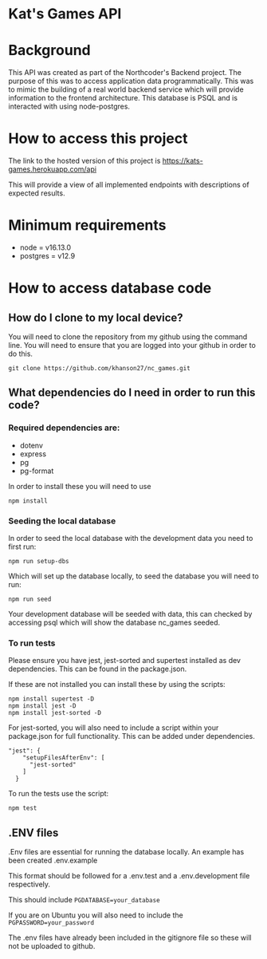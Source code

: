 # Kat's Games API

# Background

This API was created as part of the Northcoder's Backend project. The purpose of this was to access application data programmatically. This was to mimic the building of a real world backend service which will provide information to the frontend architecture. This database is PSQL and is interacted with using node-postgres.

# How to access this project

The link to the hosted version of this project is https://kats-games.herokuapp.com/api

This will provide a view of all implemented endpoints with descriptions of expected results.

# Minimum requirements

- node = v16.13.0
- postgres = v12.9

# How to access database code

## How do I clone to my local device?

You will need to clone the repository from my github using the command line. You will need to ensure that you are logged into your github in order to do this.

```
git clone https://github.com/khanson27/nc_games.git
```

## What dependencies do I need in order to run this code?

### Required dependencies are:

- dotenv
- express
- pg
- pg-format

In order to install these you will need to use

```
npm install
```

### Seeding the local database

In order to seed the local database with the development data you need to first run:

```
npm run setup-dbs
```

Which will set up the database locally, to seed the database you will need to run:

```
npm run seed
```

Your development database will be seeded with data, this can checked by accessing psql which will show the database nc_games seeded.

### To run tests

Please ensure you have jest, jest-sorted and supertest installed as dev dependencies. This can be found in the package.json.

If these are not installed you can install these by using the scripts:

```
npm install supertest -D
npm install jest -D
npm install jest-sorted -D
```

For jest-sorted, you will also need to include a script within your package.json for full functionality. This can be added under dependencies.

```
"jest": {
    "setupFilesAfterEnv": [
      "jest-sorted"
    ]
  }
```

To run the tests use the script:

```
npm test
```

## .ENV files

.Env files are essential for running the database locally. An example has been created .env.example

This format should be followed for a .env.test and a .env.development file respectively.

This should include `PGDATABASE=your_database`

If you are on Ubuntu you will also need to include the `PGPASSWORD=your_password`

The .env files have already been included in the gitignore file so these will not be uploaded to github.
